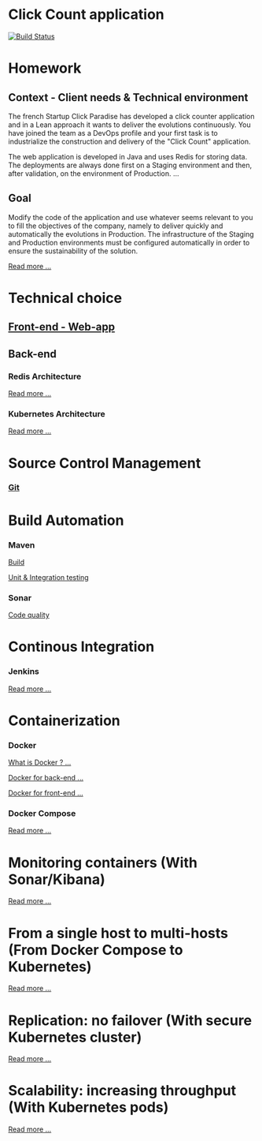 # Click Count application

[![Build Status](https://travis-ci.org/xebia-france/click-count.svg)](https://travis-ci.org/xebia-france/click-count)

# Homework
## Context - Client needs & Technical environment

The french Startup Click Paradise has developed a click counter application and in a Lean approach
it wants to deliver the evolutions continuously.
You have joined the team as a DevOps profile and your first task is to industrialize
the construction and delivery of the "Click Count" application.

The web application is developed in Java and uses Redis for storing data. The deployments
are always done first on a Staging environment and then, after validation, on the environment of
Production. ...

## Goal

Modify the code of the application and use whatever seems relevant to you to fill
the objectives of the company, namely to deliver quickly and automatically the evolutions in
Production.
The infrastructure of the Staging and Production environments must be configured automatically
in order to ensure the sustainability of the solution. 

[Read more ...](docs/enonce.md)


# Technical choice
## [Front-end - Web-app](docs/web_app.md)

## Back-end

### Redis Architecture

[Read more ...](docs/redis_architecture.md)

### Kubernetes Architecture

[Read more ...](docs/kubernetes_architecture.md)


# Source Control Management

### [Git](docs/source_control_management.md)


# Build Automation

### Maven

[Build](docs/build_automation.md)

[Unit & Integration testing](docs/maven_unit_test.md)

### Sonar

[Code quality](docs/code_quality.md)



# Continous Integration

### Jenkins

[Read more ...](docs/continuous_integration.md)


# Containerization

### Docker

[What is Docker ? ...](docs/docker.md)

[Docker for back-end ...](docs/docker_back_end.md)

[Docker for front-end ...](docs/docker_back_end.md)



### Docker Compose
[Read more ...](docs/docker_compose.md)


# Monitoring containers  (With Sonar/Kibana)

[Read more ...](docs/monitoring_containers.md)

# From a single host to multi-hosts (From Docker Compose to Kubernetes)

[Read more ...](docs/kubernetes.md)


# Replication: no failover  (With secure Kubernetes cluster)

[Read more ...](docs/replication.md)

# Scalability: increasing throughput (With Kubernetes pods)

[Read more ...](docs/scalability.md)

